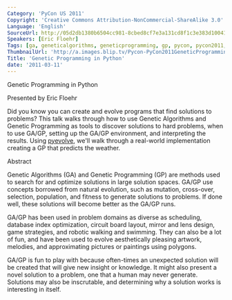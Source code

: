 ```yaml
---
Category: 'PyCon US 2011'
Copyright: 'Creative Commons Attribution-NonCommercial-ShareAlike 3.0'
Language: 'English'
SourceUrl: http://05d2db1380b6504cc981-8cbed8cf7e3a131cd8f1c3e383d10041.r93.cf2.rackcdn.com/pycon-us-2011/428_genetic-programming-in-python.mp4
Speakers: [Eric Floehr]
Tags: [ga, geneticalgorithms, geneticprogramming, gp, pycon, pycon2011, pyevolve]
ThumbnailUrl: 'http://a.images.blip.tv/Pycon-PyCon2011GeneticProgrammingInPython350.png'
Title: 'Genetic Programming in Python'
date: '2011-03-11'
---
```

Genetic Programming in Python

Presented by Eric Floehr

Did you know you can create and evolve programs that find solutions to
problems? This talk walks through how to use Genetic Algorithms and Genetic
Programming as tools to discover solutions to hard problems, when to use
GA/GP, setting up the GA/GP environment, and interpreting the results. Using
[pyevolve](http://pyevolve.sourceforge.net/), we'll walk through a real-world
implementation creating a GP that predicts the weather.

Abstract

Genetic Algorithms (GA) and Genetic Programming (GP) are methods used to
search for and optimize solutions in large solution spaces. GA/GP use concepts
borrowed from natural evolution, such as mutation, cross-over, selection,
population, and fitness to generate solutions to problems. If done well, these
solutions will become better as the GA/GP runs.

GA/GP has been used in problem domains as diverse as scheduling, database
index optimization, circuit board layout, mirror and lens design, game
strategies, and robotic walking and swimming. They can also be a lot of fun,
and have been used to evolve aesthetically pleasing artwork, melodies, and
approximating pictures or paintings using polygons.

GA/GP is fun to play with because often-times an unexpected solution will be
created that will give new insight or knowledge. It might also present a novel
solution to a problem, one that a human may never generate. Solutions may also
be inscrutable, and determining why a solution works is interesting in itself.
